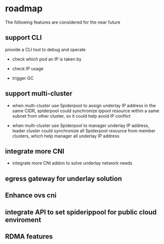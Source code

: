 # roadmap

The following features are considered for the near future

## support CLI 

provide a CLI tool to debug and operate

* check which pod an IP is taken by 

* check IP usage

* trigger GC 

## support multi-cluster 

* when multi-cluster use Spiderpool to assign underlay IP address in the same CIDR, spiderpool could 
    synchronize ippool resource within a same subnet from other cluster, so it could help avoid IP conflict 

* when multi-cluster use Spiderpool to manager underlay IP address, leader cluster could
    synchronize all Spiderpool resource from member clusters, which help manager all underlay IP address

## integrate more CNI 

* integrate more CNI addon to solve underlay network needs 

## egress gateway for underlay solution 

## Enhance ovs cni

## integrate API to set spiderippool for public cloud enviroment

## RDMA features
